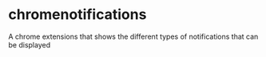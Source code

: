 # chromenotifications
A chrome extensions that shows the different types of notifications that can be displayed
